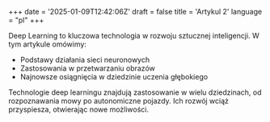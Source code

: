 +++
date = '2025-01-09T12:42:06Z'
draft = false
title = 'Artykul 2'
language = "pl"
+++

Deep Learning to kluczowa technologia w rozwoju sztucznej inteligencji. W tym artykule omówimy:
- Podstawy działania sieci neuronowych
- Zastosowania w przetwarzaniu obrazów
- Najnowsze osiągnięcia w dziedzinie uczenia głębokiego

Technologie deep learningu znajdują zastosowanie w wielu dziedzinach, od rozpoznawania mowy po autonomiczne pojazdy. Ich rozwój wciąż przyspiesza, otwierając nowe możliwości.
